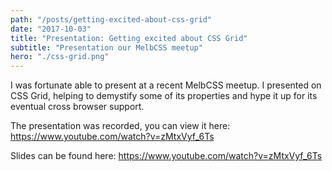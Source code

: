 ```yaml
---
path: "/posts/getting-excited-about-css-grid"
date: "2017-10-03"
title: "Presentation: Getting excited about CSS Grid"
subtitle: "Presentation our MelbCSS meetup"
hero: "./css-grid.png"
---
```


I was fortunate able to present at a recent MelbCSS meetup. I presented on CSS Grid, helping to demystify some of its properties and hype it up for its eventual cross browser support.

The presentation was recorded, you can view it here: https://www.youtube.com/watch?v=zMtxVyf_6Ts

Slides can be found here: https://www.youtube.com/watch?v=zMtxVyf_6Ts